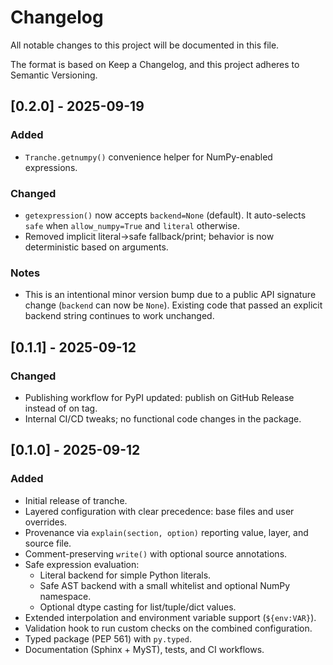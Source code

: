 # Changelog

All notable changes to this project will be documented in this file.

The format is based on Keep a Changelog, and this project adheres to Semantic Versioning.

## [0.2.0] - 2025-09-19
### Added
- `Tranche.getnumpy()` convenience helper for NumPy-enabled expressions.

### Changed
- `getexpression()` now accepts `backend=None` (default). It auto-selects
  `safe` when `allow_numpy=True` and `literal` otherwise.
- Removed implicit literal->safe fallback/print; behavior is now deterministic
  based on arguments.

### Notes
- This is an intentional minor version bump due to a public API signature
  change (`backend` can now be `None`). Existing code that passed an explicit
  backend string continues to work unchanged.

## [0.1.1] - 2025-09-12
### Changed
- Publishing workflow for PyPI updated: publish on GitHub Release instead of on tag.
- Internal CI/CD tweaks; no functional code changes in the package.

## [0.1.0] - 2025-09-12
### Added
- Initial release of tranche.
- Layered configuration with clear precedence: base files and user overrides.
- Provenance via `explain(section, option)` reporting value, layer, and source file.
- Comment-preserving `write()` with optional source annotations.
- Safe expression evaluation:
  - Literal backend for simple Python literals.
  - Safe AST backend with a small whitelist and optional NumPy namespace.
  - Optional dtype casting for list/tuple/dict values.
- Extended interpolation and environment variable support (`${env:VAR}`).
- Validation hook to run custom checks on the combined configuration.
- Typed package (PEP 561) with `py.typed`.
- Documentation (Sphinx + MyST), tests, and CI workflows.
